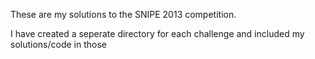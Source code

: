 These are my solutions to the SNIPE 2013 competition.

I have created a seperate directory for each challenge and included
my solutions/code in those

